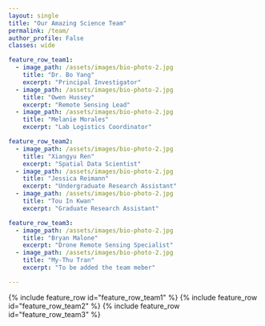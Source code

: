 ```yaml
---
layout: single
title: "Our Amazing Science Team"
permalink: /team/
author_profile: False
classes: wide

feature_row_team1:
  - image_path: /assets/images/bio-photo-2.jpg
    title: "Dr. Bo Yang"
    excerpt: "Principal Investigator"
  - image_path: /assets/images/bio-photo-2.jpg
    title: "Owen Hussey"
    excerpt: "Remote Sensing Lead"
  - image_path: /assets/images/bio-photo-2.jpg
    title: "Melanie Morales"
    excerpt: "Lab Logistics Coordinator"

feature_row_team2:
  - image_path: /assets/images/bio-photo-2.jpg
    title: "Xiangyu Ren"
    excerpt: "Spatial Data Scientist"
  - image_path: /assets/images/bio-photo-2.jpg
    title: "Jessica Reimann"
    excerpt: "Undergraduate Research Assistant"
  - image_path: /assets/images/bio-photo-2.jpg
    title: "Tou In Kwan"
    excerpt: "Graduate Research Assistant"

feature_row_team3:
  - image_path: /assets/images/bio-photo-2.jpg
    title: "Bryan Malone"
    excerpt: "Drone Remote Sensing Specialist"
  - image_path: /assets/images/bio-photo-2.jpg
    title: "My-Thu Tran"
    excerpt: "To be added the team meber"

---
```

{% include feature_row id="feature_row_team1" %}
{% include feature_row id="feature_row_team2" %}
{% include feature_row id="feature_row_team3" %}




